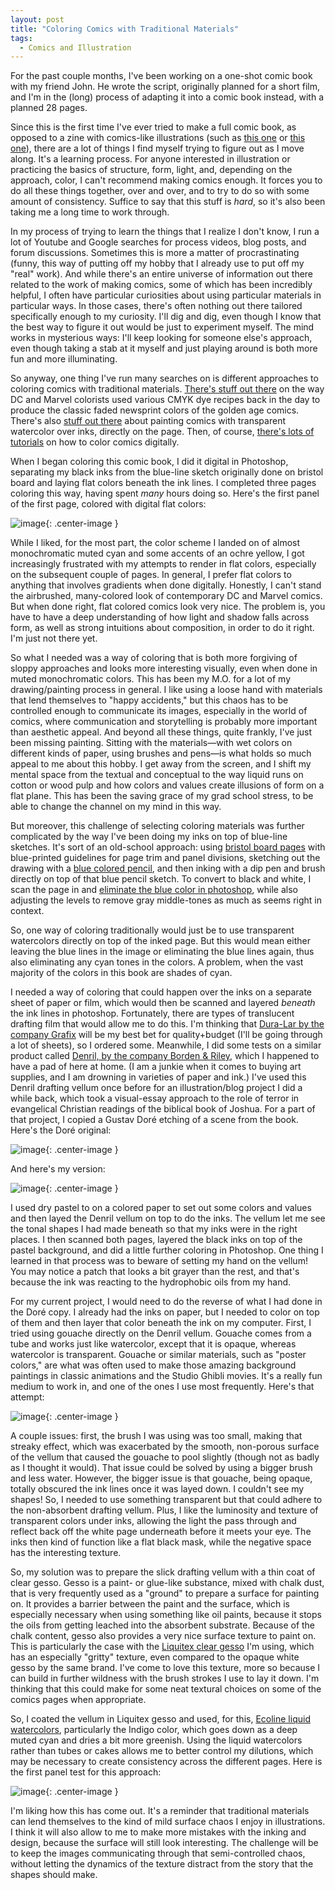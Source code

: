 ```yaml
---
layout: post
title: "Coloring Comics with Traditional Materials"
tags:
  - Comics and Illustration
---
```


For the past couple months, I've been working on a one-shot comic book with my friend John. He wrote the script, originally planned for a short film, and I'm in the (long) process of adapting it into a comic book instead, with a planned 28 pages.

Since this is the first time I've ever tried to make a full comic book, as opposed to a zine with comics-like illustrations (such as [this one](/assets/pdf/Penn_State_and_the_War_Machine.pdf) or [this one](/assets/pdf/An_Abolitionists_Primer_on_the_University.pdf)), there are a lot of things I find myself trying to figure out as I move along. It's a learning process. For anyone interested in illustration or practicing the basics of structure, form, light, and, depending on the approach, color, I can't recommend making comics enough. It forces you to do all these things together, over and over, and to try to do so with some amount of consistency. Suffice to say that this stuff is *hard*, so it's also been taking me a long time to work through.

In my process of trying to learn the things that I realize I don't know, I run a lot of Youtube and Google searches for process videos, blog posts, and forum discussions. Sometimes this is more a matter of procrastinating (funny, this way of putting off my hobby that I already use to put off my "real" work). And while there's an entire universe of information out there related to the work of making comics, some of which has been incredibly helpful, I often have particular curiosities about using particular materials in particular ways. In those cases, there's often nothing out there tailored specifically enough to my curiosity. I'll dig and dig, even though I know that the best way to figure it out would be just to experiment myself. The mind works in mysterious ways: I'll keep looking for someone else's approach, even though taking a stab at it myself and just playing around is both more fun and more illuminating.

So anyway, one thing I've run many searches on is different approaches to coloring comics with traditional materials. [There's stuff out there](https://youtu.be/Bn1iv3thp8g) on the way DC and Marvel colorists used various CMYK dye recipes back in the day to produce the classic faded newsprint colors of the golden age comics. There's also [stuff out there](https://youtu.be/UHw0M3A9OY8) about painting comics with transparent watercolor over inks, directly on the page. Then, of course, [there's lots of tutorials](https://youtu.be/cw3vZtCo9rQ) on how to color comics digitally.

When I began coloring this comic book, I did it digital in Photoshop, separating my black inks from the blue-line sketch originally done on bristol board and laying flat colors beneath the ink lines. I completed three pages coloring this way, having spent *many* hours doing so. Here's the first panel of the first page, colored with digital flat colors:

![image](/assets/img/chip_colordemo0_700w.jpg){: .center-image }

While I liked, for the most part, the color scheme I landed on of almost monochromatic muted cyan and some accents of an ochre yellow, I got increasingly frustrated with my attempts to render in flat colors, especially on the subsequent couple of pages. In general, I prefer flat colors to anything that involves gradients when done digitally. Honestly, I can't stand the airbrushed, many-colored look of contemporary DC and Marvel comics. But when done right, flat colored comics look very nice. The problem is, you have to have a deep understanding of how light and shadow falls across form, as well as strong intuitions about composition, in order to do it right. I'm just not there yet.

So what I needed was a way of coloring that is both more forgiving of sloppy approaches and looks more interesting visually, even when done in muted monochromatic colors. This has been my M.O. for a lot of my drawing/painting process in general. I like using a loose hand with materials that lend themselves to "happy accidents," but this chaos has to be controlled enough to communicate its images, especially in the world of comics, where communication and storytelling is probably more important than aesthetic appeal. And beyond all these things, quite frankly, I've just been missing painting. Sitting with the materials—with wet colors on different kinds of paper, using brushes and pens—is what holds so much appeal to me about this hobby. I get away from the screen, and I shift my mental space from the textual and conceptual to the way liquid runs on cotton or wood pulp and how colors and values create illusions of form on a flat plane. This has been the saving grace of my grad school stress, to be able to change the channel on my mind in this way.

But moreover, this challenge of selecting coloring materials was further complicated by the way I've been doing my inks on top of blue-line sketches. It's sort of an old-school approach: using [bristol board pages](https://www.dickblick.com/items/strathmore-200-sequential-series-bristol-pad-11-x-17-smooth-24-sheets/) with blue-printed guidelines for page trim and panel divisions, sketching out the drawing with a [blue colored pencil](https://www.jetpens.com/Pilot-Color-Eno-Erasable-Mechanical-Pencil-0.7-mm-Soft-Blue-Body-Soft-Blue-Lead/pd/1472), and then inking with a dip pen and brush directly on top of that blue pencil sketch. To convert to black and white, I scan the page in and [eliminate the blue color in photoshop](https://youtu.be/mPq3sNWLsEI), while also adjusting the levels to remove gray middle-tones as much as seems right in context.

So, one way of coloring traditionally would just be to use transparent watercolors directly on top of the inked page. But this would mean either leaving the blue lines in the image or eliminating the blue lines again, thus also eliminating any cyan tones in the colors. A problem, when the vast majority of the colors in this book are shades of cyan.

I needed a way of coloring that could happen over the inks on a separate sheet of paper or film, which would then be scanned and layered *beneath* the ink lines in photoshop. Fortunately, there are types of translucent drafting film that would allow me to do this. I'm thinking that [Dura-Lar by the company Grafix](https://www.dickblick.com/products/grafix-dura-lar-matte/) will be my best bet for quality+budget (I'll be going through a lot of sheets), so I ordered some. Meanwhile, I did some tests on a similar product called [Denril, by the company Borden & Riley](https://www.dickblick.com/products/borden-riley-denril-multi-media-vellum/), which I happened to have a pad of here at home. (I am a junkie when it comes to buying art supplies, and I am drowning in varieties of paper and ink.) I've used this Denril drafting vellum once before for an illustration/blog project I did a while back, which took a visual-essay approach to the role of terror in evangelical Christian readings of the biblical book of Joshua. For a part of that project, I copied a Gustav Doré etching of a scene from the book. Here's the Doré original:

![image](/assets/img/dore-joshua_original_621w.jpeg){: .center-image }

And here's my version:

![image](/assets/img/dore-joshua_redux_700w.jpg){: .center-image }

I used dry pastel to on a colored paper to set out some colors and values and then layed the Denril vellum on top to do the inks. The vellum let me see the tonal shapes I had made beneath so that my inks were in the right places. I then scanned both pages, layered the black inks on top of the pastel background, and did a little further coloring in Photoshop. One thing I learned in that process was to beware of setting my hand on the vellum! You may notice a patch that looks a bit grayer than the rest, and that's because the ink was reacting to the hydrophobic oils from my hand. 

For my current project, I would need to do the reverse of what I had done in the Doré copy. I already had the inks on paper, but I needed to color on top of them and then layer that color beneath the ink on my computer. First, I tried using gouache directly on the Denril vellum. Gouache comes from a tube and works just like watercolor, except that it is opaque, whereas watercolor is transparent. Gouache or similar materials, such as "poster colors," are what was often used to make those amazing background paintings in classic animations and the Studio Ghibli movies. It's a really fun medium to work in, and one of the ones I use most frequently. Here's that attempt:

![image](/assets/img/chip_colordemo1_700w.jpg){: .center-image }

A couple issues: first, the brush I was using was too small, making that streaky effect, which was exacerbated by the smooth, non-porous surface of the vellum that caused the gouache to pool slightly (though not as badly as I thought it would). That issue could be solved by using a bigger brush and less water. However, the bigger issue is that gouache, being opaque, totally obscured the ink lines once it was layed down. I couldn't see my shapes! So, I needed to use something transparent but that could adhere to the non-absorbent drafting vellum. Plus, I like the luminosity and texture of transparent colors under inks, allowing the light the pass through and reflect back off the white page underneath before it meets your eye. The inks then kind of function like a flat black mask, while the negative space has the interesting texture.

So, my solution was to prepare the slick drafting vellum with a thin coat of clear gesso. Gesso is a paint- or glue-like substance, mixed with chalk dust, that is very frequently used as a "ground" to prepare a surface for painting on. It provides a barrier between the paint and the surface, which is especially necessary when using something like oil paints, because it stops the oils from getting leached into the absorbent substrate. Because of the chalk content, gesso also provides a very nice surface texture to paint on. This is particularly the case with the [Liquitex clear gesso](https://www.dickblick.com/items/liquitex-acrylic-medium-clear-gesso-8-oz-jar/) I'm using, which has an especially "gritty" texture, even compared to the opaque white gesso by the same brand. I've come to love this texture, more so because I can build in further wildness with the brush strokes I use to lay it down. I'm thinking that this could make for some neat textural choices on some of the comics pages when appropriate.

So, I coated the vellum in Liquitex gesso and used, for this, [Ecoline liquid watercolors](https://www.dickblick.com/products/royal-talens-ecoline-liquid-watercolor-with-dropper/), particularly the Indigo color, which goes down as a deep muted cyan and dries a bit more greenish. Using the liquid watercolors rather than tubes or cakes allows me to better control my dilutions, which may be necessary to create consistency across the different pages. Here is the first panel test for this approach:

![image](/assets/img/chip_colordemo2_700w.jpg){: .center-image }

I'm liking how this has come out. It's a reminder that traditional materials can lend themselves to the kind of mild surface chaos I enjoy in illustrations. I think it will also allow to me to make more mistakes with the inking and design, because the surface will still look interesting. The challenge will be to keep the images communicating through that semi-controlled chaos, without letting the dynamics of the texture distract from the story that the shapes should make.
